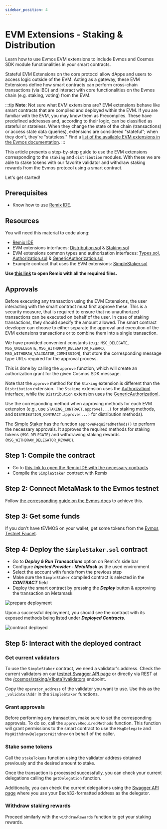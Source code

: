 ```yaml
---
sidebar_position: 4
---
```


# EVM Extensions - Staking & Distribution

Learn how to use Evmos EVM extensions to include Evmos and Cosmos SDK module functionalities in your smart contracts.

Stateful EVM Extensions on the core protocol allow dApps and users to access logic outside of the EVM.
Acting as a gateway, these EVM Extensions define how smart contracts can perform cross-chain transactions
(via IBC) and interact with core functionalities on the Evmos chain (e.g. staking, voting) from the EVM.

:::tip
**Note**: Not sure what EVM extensions are?
EVM extensions behave like smart contracts that are compiled and deployed within the EVM. If you are familiar with the EVM, you may know them as Precompiles.
These have predefined addresses and, according to their logic, can be classified as stateful or stateless.
When they change the state of the chain (transactions)
or access state data (queries), extensions are considered "stateful";
when they don't, they're "stateless."
Find a [list of the available EVM extensions in the Evmos documentation](https://docs.openverse.network/develop/build-a-dapp/build-smart-contracts/evm_extensions).
:::

This article presents a step-by-step guide to use the EVM extensions
corresponding to the `staking` and `distribution` modules.
With these we are able to stake tokens with our favorite validator
and withdraw staking rewards from the Evmos protocol using a smart contract.

Let's get started!

## Prerequisites

- Know how to use [Remix IDE](https://remix.ethereum.org/).

## Resources

You will need this material to code along:

- [Remix IDE](https://remix.ethereum.org/)
- EVM extensions interfaces: [Distribution.sol](https://github.com/openverse/extensions/blob/main/precompiles/stateful/Distribution.sol)
  & [Staking.sol](https://github.com/openverse/extensions/blob/main/precompiles/stateful/Staking.sol)
- EVM extensions common types and authorization interfaces:
  [Types.sol](https://github.com/openverse/extensions/blob/main/precompiles/common/Types.sol),
  [Authorization.sol](https://github.com/openverse/extensions/blob/main/precompiles/common/Authorization.sol) &
  [GenericAuthorization.sol](https://github.com/openverse/extensions/blob/main/precompiles/common/GenericAuthorization.sol)
- Example contract that uses the EVM extensions:
  [SimpleStaker.sol](https://github.com/openverse/extensions/blob/main/examples/simple-staker/contracts/SimpleStaker.sol)

**Use [this link](https://remix.ethereum.org/#version=soljson-v0.8.18+commit.87f61d96.js&optimize=false&runs=200&gist=e259420aec8d85ea2219e4154536ad35) to open Remix with all the required files.**

## Approvals

Before executing any transaction using the EVM Extensions,
the user interacting with the smart contract must first approve these.
This is a security measure, that is required to ensure
that no unauthorized transactions can be executed on behalf of the user.
In case of staking transactions, they should specify the amount allowed.
The smart contract developer can choose to either separate
the approval and execution of the EVM extensions transactions
or to combine them into a single transaction.

We have provided convenient constants (e.g.: `MSG_DELEGATE`, `MSG_UNDELEGATE`,
`MSG_WITHDRAW_DELEGATOR_REWARD`, `MSG_WITHDRAW_VALIDATOR_COMMISSION`),
that store the corresponding message type URLs required for the approval process.

This is done by calling the `approve` function, which will create an authorization grant for the given Cosmos SDK message.

Note that the `approve` method for the `Staking` extension is different
than the `Distribution` extension.
The `Staking` extension uses the [AuthorizationI](https://github.com/openverse/extensions/blob/a776030516f396af4e6cd5588f59103017c0e6fe/precompiles/common/Authorization.sol#L7)
interface, while the `Distribution` extension uses the [GenericAuthorizationI](https://github.com/openverse/extensions/blob/a776030516f396af4e6cd5588f59103017c0e6fe/precompiles/common/GenericAuthorization.sol#L7).

Use the corresponding method when approving methods for each EVM extension
(e.g., use `STAKING_CONTRACT.approve(...)` for staking methods,
and `DISTRIBUTION_CONTRACT.approve(...)` for distribution methods).

The [Simple Staker](https://github.com/openverse/extensions/blob/main/examples/simple-staker/contracts/SimpleStaker.sol) has the function `approveRequiredMethods()`
to perform the necessary approvals.
It approves the required methods for staking tokens (`MSG_DELEGATE`)
and withdrawing staking rewards (`MSG_WITHDRAW_DELEGATOR_REWARD`).

## Step 1: Compile the contract

- Go to [this link to open the Remix IDE with the necessary contracts](https://remix.ethereum.org/#version=soljson-v0.8.18+commit.87f61d96.js&optimize=false&runs=200&gist=e259420aec8d85ea2219e4154536ad35)
- Compile the `SimpleStaker` contract with Remix

## Step 2: Connect MetaMask to the Evmos testnet

Follow [the corresponding guide on the Evmos docs](https://docs.openverse.network/use/connect-your-wallet/metamask) to achieve this.

## Step 3: Get some funds

If you don't have tEVMOS on your wallet,
get some tokens from the [Evmos Testnet Faucet](https://faucet.openverse.dev/).

## Step 4: Deploy the `SimpleStaker.sol` contract

- Go to ***Deploy & Run Transactions*** option on Remix's side bar
- Configure ***Injected Provider - MetaMask*** as the used environment
- Select the account with funds from the previous step
- Make sure the `SimpleStaker` compiled contract is selected in the ***CONTRACT*** field
- Deploy the smart contract by pressing the ***Deploy*** button & approving the transaction on Metamask

<div style={{textAlign: 'center'}}>

![prepare deployment](/img/remix_prepare_deploy.png)

</div>

Upon a successful deployment,
you should see the contract with its exposed methods being listed under ***Deployed Contracts***.

<div style={{textAlign: 'center'}}>

![contract deployed](/img/remix_deployed.png)

</div>

## Step 5: Interact with the deployed contract

### Get current validators

To use the `SimpleStaker` contract, we need a validator's address.
Check the current validators on our [testnet Swagger API page](https://api.openverse.dev/#/Query/Validators) or directly via REST at the [/cosmos/staking/v1beta1/validators](https://rest.bd.openverse.dev:1317/cosmos/staking/v1beta1/validators) endpoint.

Copy the `operator_address` of the validator you want to use.
Use this as the `_validatorAddr` in the `SimpleStaker` functions.

### Grant approvals

Before performing any transaction,
make sure to set the corresponding approvals.
To do so, call the `approveRequiredMethods` function.
This function will grant permissions to the smart contract
to use the `MsgDelegate` and `MsgWithdrawDelegatorWithdraw`
on behalf of the caller.

### Stake some tokens

Call the `stakeTokens` function using the validator address obtained previously
and the desired amount to stake.

Once the transaction is processed successfully,
you can check your current delegations calling the `getDelegation` function.

Additionally, you can check the current delegations using the [Swagger API page](https://api.openverse.dev/#/Query/DelegatorDelegations) where you use your Bech32-formatted address as the delegator.

### Withdraw staking rewards

Proceed similarly with the `withdrawRewards` function to get your staking rewards.
